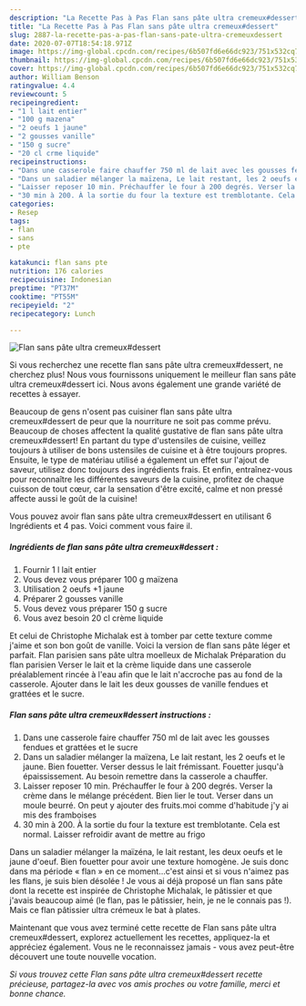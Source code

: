 ```yaml
---
description: "La Recette Pas à Pas Flan sans pâte ultra cremeux#dessert"
title: "La Recette Pas à Pas Flan sans pâte ultra cremeux#dessert"
slug: 2887-la-recette-pas-a-pas-flan-sans-pate-ultra-cremeuxdessert
date: 2020-07-07T18:54:18.971Z
image: https://img-global.cpcdn.com/recipes/6b507fd6e66dc923/751x532cq70/flan-sans-pate-ultra-cremeuxdessert-photo-principale-de-la-recette.jpg
thumbnail: https://img-global.cpcdn.com/recipes/6b507fd6e66dc923/751x532cq70/flan-sans-pate-ultra-cremeuxdessert-photo-principale-de-la-recette.jpg
cover: https://img-global.cpcdn.com/recipes/6b507fd6e66dc923/751x532cq70/flan-sans-pate-ultra-cremeuxdessert-photo-principale-de-la-recette.jpg
author: William Benson
ratingvalue: 4.4
reviewcount: 5
recipeingredient:
- "1 l lait entier"
- "100 g mazena"
- "2 oeufs 1 jaune"
- "2 gousses vanille"
- "150 g sucre"
- "20 cl crme liquide"
recipeinstructions:
- "Dans une casserole faire chauffer 750 ml de lait avec les gousses fendues et grattées et le sucre"
- "Dans un saladier mélanger la maïzena, Le lait restant, les 2 oeufs et le jaune. Bien fouetter. Verser dessus le lait frémissant. Fouetter jusqu&#39;à épaississement. Au besoin remettre dans la casserole a chauffer."
- "Laisser reposer 10 min. Préchauffer le four à 200 degrés. Verser la crème dans le mélange précédent. Bien lier le tout. Verser dans un moule beurré. On peut y ajouter des fruits.moi comme d&#39;habitude j&#39;y ai mis des framboises"
- "30 min à 200. À la sortie du four la texture est tremblotante. Cela est normal. Laisser refroidir avant de mettre au frigo"
categories:
- Resep
tags:
- flan
- sans
- pte

katakunci: flan sans pte 
nutrition: 176 calories
recipecuisine: Indonesian
preptime: "PT37M"
cooktime: "PT55M"
recipeyield: "2"
recipecategory: Lunch

---
```



![Flan sans pâte ultra cremeux#dessert](https://img-global.cpcdn.com/recipes/6b507fd6e66dc923/751x532cq70/flan-sans-pate-ultra-cremeuxdessert-photo-principale-de-la-recette.jpg)

Si vous recherchez une recette flan sans pâte ultra cremeux#dessert, ne cherchez plus! Nous vous fournissons uniquement le meilleur flan sans pâte ultra cremeux#dessert ici. Nous avons également une grande variété de recettes à essayer.

Beaucoup de gens n'osent pas cuisiner flan sans pâte ultra cremeux#dessert de peur que la nourriture ne soit pas comme prévu. Beaucoup de choses affectent la qualité gustative de flan sans pâte ultra cremeux#dessert! En partant du type d'ustensiles de cuisine, veillez toujours à utiliser de bons ustensiles de cuisine et à être toujours propres. Ensuite, le type de matériau utilisé a également un effet sur l'ajout de saveur, utilisez donc toujours des ingrédients frais. Et enfin, entraînez-vous pour reconnaître les différentes saveurs de la cuisine, profitez de chaque cuisson de tout cœur, car la sensation d'être excité, calme et non pressé affecte aussi le goût de la cuisine!

<!--inarticleads1-->

Vous pouvez avoir flan sans pâte ultra cremeux#dessert en utilisant 6 Ingrédients et 4 pas. Voici comment vous faire il.

##### Ingrédients de flan sans pâte ultra cremeux#dessert :

1. Fournir 1 l lait entier
1. Vous devez vous préparer 100 g maïzena
1. Utilisation 2 oeufs +1 jaune
1. Préparer 2 gousses vanille
1. Vous devez vous préparer 150 g sucre
1. Vous avez besoin 20 cl crème liquide


Et celui de Christophe Michalak est à tomber par cette texture comme j&#39;aime et son bon goût de vanille. Voici la version de flan sans pâte léger et parfait. Flan parisien sans pâte ultra moelleux de Michalak Préparation du flan parisien Verser le lait et la crème liquide dans une casserole préalablement rincée à l&#39;eau afin que le lait n&#39;accroche pas au fond de la casserole. Ajouter dans le lait les deux gousses de vanille fendues et grattées et le sucre. 

<!--inarticleads2-->

##### Flan sans pâte ultra cremeux#dessert instructions :

1. Dans une casserole faire chauffer 750 ml de lait avec les gousses fendues et grattées et le sucre
1. Dans un saladier mélanger la maïzena, Le lait restant, les 2 oeufs et le jaune. Bien fouetter. Verser dessus le lait frémissant. Fouetter jusqu&#39;à épaississement. Au besoin remettre dans la casserole a chauffer.
1. Laisser reposer 10 min. Préchauffer le four à 200 degrés. Verser la crème dans le mélange précédent. Bien lier le tout. Verser dans un moule beurré. On peut y ajouter des fruits.moi comme d&#39;habitude j&#39;y ai mis des framboises
1. 30 min à 200. À la sortie du four la texture est tremblotante. Cela est normal. Laisser refroidir avant de mettre au frigo


Dans un saladier mélanger la maïzéna, le lait restant, les deux oeufs et le jaune d&#39;oeuf. Bien fouetter pour avoir une texture homogène. Je suis donc dans ma période « flan » en ce moment…c&#39;est ainsi et si vous n&#39;aimez pas les flans, je suis bien désolée ! Je vous ai déjà proposé un flan sans pâte dont la recette est inspirée de Christophe Michalak, le pâtissier et que j&#39;avais beaucoup aimé (le flan, pas le pâtissier, hein, je ne le connais pas !). Mais ce flan pâtissier ultra crémeux le bat à plates. 

<!--inarticleads1-->

<p>
Maintenant que vous avez terminé cette recette de Flan sans pâte ultra cremeux#dessert, explorez actuellement les recettes, appliquez-la et appréciez également. Vous ne le reconnaissez jamais - vous avez peut-être découvert une toute nouvelle vocation.
</p>

<p>
<i>Si vous trouvez cette Flan sans pâte ultra cremeux#dessert recette précieuse, partagez-la avec vos amis proches ou votre famille, merci et bonne chance.</i>
</p>
